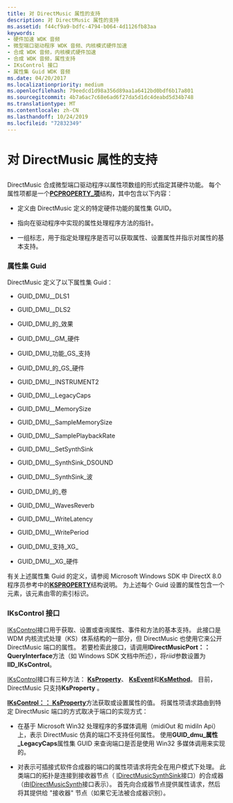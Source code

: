 ```yaml
---
title: 对 DirectMusic 属性的支持
description: 对 DirectMusic 属性的支持
ms.assetid: f44cf9a9-bdfc-4794-b064-4d1126fb83aa
keywords:
- 硬件加速 WDK 音频
- 微型端口驱动程序 WDK 音频、内核模式硬件加速
- 合成 WDK 音频，内核模式硬件加速
- 合成 WDK 音频，属性支持
- IKsControl 接口
- 属性集 Guid WDK 音频
ms.date: 04/20/2017
ms.localizationpriority: medium
ms.openlocfilehash: 79eedcd1d98a356d89aa1a6412bd0bdf6b17a801
ms.sourcegitcommit: 4b7a6ac7c68e6ad6f27da5d1dc4deabd5d34b748
ms.translationtype: MT
ms.contentlocale: zh-CN
ms.lasthandoff: 10/24/2019
ms.locfileid: "72832349"
---
```

# <a name="support-for-directmusic-properties"></a>对 DirectMusic 属性的支持


## <span id="support_for_directmusic_properties"></span><span id="SUPPORT_FOR_DIRECTMUSIC_PROPERTIES"></span>


DirectMusic 合成微型端口驱动程序以属性项数组的形式指定其硬件功能。 每个属性项都是一个[**PCPROPERTY\_项**](https://docs.microsoft.com/windows-hardware/drivers/ddi/portcls/ns-portcls-pcproperty_item)结构，其中包含以下内容：

-   定义由 DirectMusic 定义的特定硬件功能的属性集 GUID。

-   指向在驱动程序中实现的属性处理程序方法的指针。

-   一组标志，用于指定处理程序是否可以获取属性、设置属性并指示对属性的基本支持。

### <a name="span-idproperty_set_guidsspanspan-idproperty_set_guidsspanproperty-set-guids"></a><span id="property_set_guids"></span><span id="PROPERTY_SET_GUIDS"></span>属性集 Guid

DirectMusic 定义了以下属性集 Guid：

-   GUID\_DMU\_\_DLS1

-   GUID\_DMU\_\_DLS2

-   GUID\_DMU\_的\_效果

-   GUID\_DMU\_\_GM\_硬件

-   GUID\_DMU\_功能\_GS\_支持

-   GUID\_DMU\_的\_GS\_硬件

-   GUID\_DMU\_\_INSTRUMENT2

-   GUID\_DMU\_\_LegacyCaps

-   GUID\_DMU\_\_MemorySize

-   GUID\_DMU\_\_SampleMemorySize

-   GUID\_DMU\_\_SamplePlaybackRate

-   GUID\_DMU\_\_SetSynthSink

-   GUID\_DMU\_\_SynthSink\_DSOUND

-   GUID\_DMU\_\_SynthSink\_波

-   GUID\_DMU\_的\_卷

-   GUID\_DMU\_\_WavesReverb

-   GUID\_DMU\_\_WriteLatency

-   GUID\_DMU\_\_WritePeriod

-   GUID\_DMU\_支持\_XG\_

-   GUID\_DMU\_\_XG\_硬件

有关上述属性集 Guid 的定义，请参阅 Microsoft Windows SDK 中 DirectX 8.0 程序员参考中的[**KSPROPERTY**](https://docs.microsoft.com/previous-versions/ff564262(v=vs.85))结构说明。 为上述每个 Guid 设置的属性包含一个元素，该元素由零的索引标识。

### <a name="span-idikscontrol_interfacespanspan-idikscontrol_interfacespanikscontrol-interface"></a><span id="ikscontrol_interface"></span><span id="IKSCONTROL_INTERFACE"></span>IKsControl 接口

[IKsControl](https://docs.microsoft.com/windows-hardware/drivers/ddi/ksproxy/nn-ksproxy-ikscontrol)接口用于获取、设置或查询属性、事件和方法的基本支持。 此接口是 WDM 内核流式处理（KS）体系结构的一部分，但 DirectMusic 也使用它来公开 DirectMusic 端口的属性。 若要检索此接口，请调用**IDirectMusicPort：： QueryInterface**方法（如 Windows SDK 文档中所述），将*riid*参数设置为**IID\_IKsControl**。

[IKsControl](https://docs.microsoft.com/windows-hardware/drivers/ddi/ksproxy/nn-ksproxy-ikscontrol)接口有三种方法： [**KsProperty**](https://docs.microsoft.com/windows-hardware/drivers/ddi/ksproxy/nf-ksproxy-ikscontrol-ksproperty)、 [**KsEvent**](https://docs.microsoft.com/windows-hardware/drivers/ddi/ksproxy/nf-ksproxy-ikscontrol-ksevent)和[**KsMethod**](https://docs.microsoft.com/windows-hardware/drivers/ddi/ksproxy/nf-ksproxy-ikscontrol-ksmethod)。 目前，DirectMusic 只支持**KsProperty** 。

[**IKsControl：： KsProperty**](https://docs.microsoft.com/windows-hardware/drivers/ddi/ks/nf-ks-ikscontrol-ksproperty)方法获取或设置属性的值。 将属性项请求路由到特定 DirectMusic 端口的方式取决于端口的实现方式：

-   在基于 Microsoft Win32 处理程序的多媒体调用（midiOut 和 midiIn Api）上，表示 DirectMusic 仿真的端口不支持任何属性。 使用**GUID\_dmu\_属性\_LegacyCaps**属性集 GUID 来查询端口是否是使用 Win32 多媒体调用来实现的。

-   对表示可插接式软件合成器的端口的属性项请求将完全在用户模式下处理。 此类端口的拓扑是连接到接收器节点（ [IDirectMusicSynthSink](https://docs.microsoft.com/windows/desktop/api/dmusics/nn-dmusics-idirectmusicsynthsink)接口）的合成器（由[IDirectMusicSynth](https://docs.microsoft.com/windows/desktop/api/dmusics/nn-dmusics-idirectmusicsynth)接口表示）。 首先向合成器节点提供属性请求，然后将其提供给 "接收器" 节点（如果它无法被合成器识别）。

 

 




